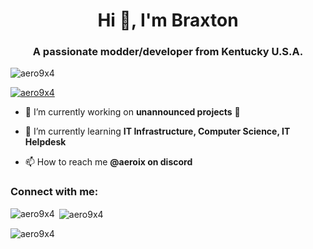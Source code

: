 <h1 align="center">Hi 👋, I'm Braxton</h1>
<h3 align="center">A passionate modder/developer from Kentucky U.S.A.</h3>

<p align="left"> <img src="https://komarev.com/ghpvc/?username=aero9x4&label=Profile%20views&color=0e75b6&style=flat" alt="aero9x4" /> </p>

<p align="left"> <a href="https://github.com/ryo-ma/github-profile-trophy"><img src="https://github-profile-trophy.vercel.app/?username=aero9x4" alt="aero9x4" /></a> </p>

- 🔭 I’m currently working on **unannounced projects** 👀

- 🌱 I’m currently learning **IT Infrastructure, Computer Science, IT Helpdesk**

- 📫 How to reach me **@aeroix on discord**

<h3 align="left">Connect with me:</h3>
<p align="left">
</p>

<p><img align="left" src="https://github-readme-stats.vercel.app/api/top-langs?username=aero9x4&show_icons=true&locale=en&layout=compact" alt="aero9x4" /></p>

<p>&nbsp;<img align="center" src="https://github-readme-stats.vercel.app/api?username=aero9x4&show_icons=true&locale=en" alt="aero9x4" /></p>

<p><img align="center" src="https://github-readme-streak-stats.herokuapp.com/?user=aero9x4&" alt="aero9x4" /></p>
